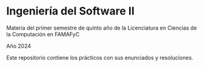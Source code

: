 # Ingeniería del Software II
Materia del primer semestre de quinto año de la Licenciatura en Ciencias de la Computación en FAMAFyC

Año 2024

Este repositorio contiene los prácticos con sus enunciados y resoluciones. 
